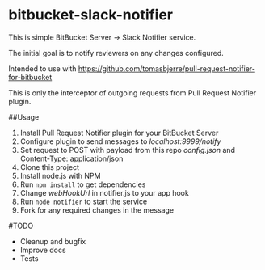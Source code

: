 # bitbucket-slack-notifier

This is simple BitBucket Server -> Slack Notifier service.

The initial goal is to notify reviewers on any changes configured.

Intended to use with https://github.com/tomasbjerre/pull-request-notifier-for-bitbucket

This is only the interceptor of outgoing requests from Pull Request Notifier plugin.

##Usage

1. Install Pull Request Notifier plugin for your BitBucket Server
2. Configure plugin to send messages to *localhost:9999/notify*
3. Set request to POST with payload from this repo *config.json* and Content-Type: application/json
4. Clone this project
5. Install node.js with NPM
6. Run `npm install` to get dependencies
7. Change *webHookUrl* in notifier.js to your app hook
8. Run `node notifier` to start the service
9. Fork for any required changes in the message

#TODO
  - Cleanup and bugfix
  - Improve docs
  - Tests
